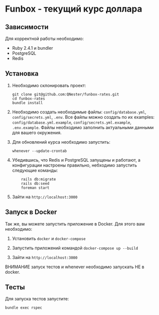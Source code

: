 # Funbox - текущий курс доллара

## Зависимости 

Для корректной работы необходимо:
 * Ruby 2.4.1 и bundler
 * PostgreSQL
 * Redis
 
## Установка

1. Необходимо склонировать проект:

    ```
    git clone git@github.com:QNester/funbox-rates.git
    cd funbox-rates
    bundle install
    ```

2. Необходимо создать необходимые файлы: `config/database.yml`, `config/secrets.yml`, `.env`. Все файлы можно создать
по их examples: `config/database.yml.example`, `config/secrets.yml.example`, `.env.example`. Файлы необходимо 
заполнить актуальными данными для вашего окружения.

3. Для обновлений курса необходимо запустить:
    ```
    whenever --update-crontab
    ```

4. Убедившись, что Redis и PostgreSQL запущены и работают, а конфигурации настроены правильно,
небходимо запустить следующие команды:
    ```
        rails db:migrate
        rails db:seed
        foreman start
    ``` 

5. Зайти на `http://localhost:3000`

## Запуск в Docker
Так же, вы можете запустить приложение в Docker. Для этого вам необходимо:

1. Установить `docker` и `docker-compose`

2. Запустить приложений командой `docker-compose up --build`

3. Зайти на `http://localhost:3000`

ВНИМАНИЕ запуск тестов и whenever необходимо запускать НЕ в docker.

## Тесты

Для запуска тестов запустите:

`bundle exec rspec`